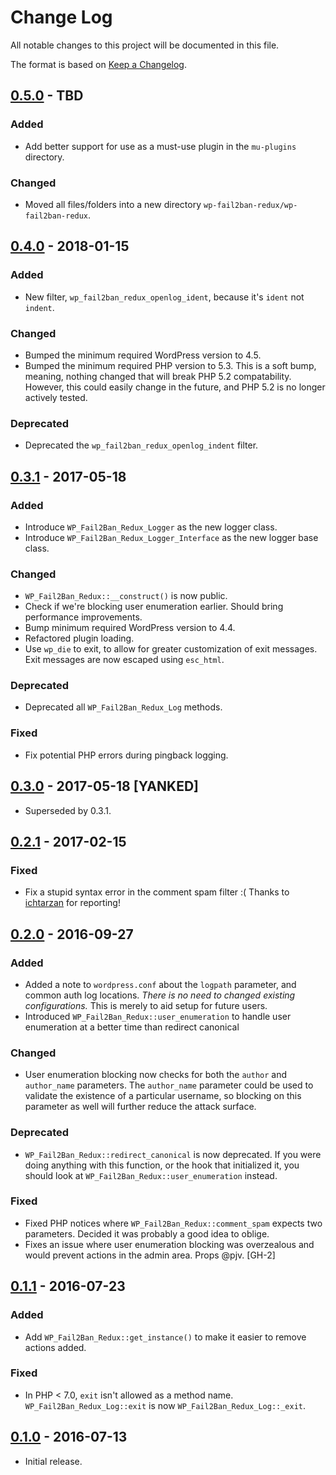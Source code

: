 # Change Log #
All notable changes to this project will be documented in this file.

The format is based on [Keep a Changelog](http://keepachangelog.com/).

## [0.5.0](https://github.com/thebrandonallen/wp-fail2ban-redux/tree/0.5.0) - TBD ##
### Added ###
* Add better support for use as a must-use plugin in the `mu-plugins` directory.

### Changed ###
* Moved all files/folders into a new directory `wp-fail2ban-redux/wp-fail2ban-redux`.

## [0.4.0](https://github.com/thebrandonallen/wp-fail2ban-redux/tree/0.4.0) - 2018-01-15 ##
### Added ###
* New filter, `wp_fail2ban_redux_openlog_ident`, because it's `ident` not `indent`.

### Changed ###
* Bumped the minimum required WordPress version to 4.5.
* Bumped the minimum required PHP version to 5.3. This is a soft bump, meaning, nothing changed that will break PHP 5.2 compatability. However, this could easily change in the future, and PHP 5.2 is no longer actively tested.

### Deprecated ###
* Deprecated the `wp_fail2ban_redux_openlog_indent` filter.

## [0.3.1](https://github.com/thebrandonallen/wp-fail2ban-redux/tree/0.3.1) - 2017-05-18 ##
### Added ###
* Introduce `WP_Fail2Ban_Redux_Logger` as the new logger class.
* Introduce `WP_Fail2Ban_Redux_Logger_Interface` as the new logger base class.

### Changed ###
* `WP_Fail2Ban_Redux::__construct()` is now public.
* Check if we're blocking user enumeration earlier. Should bring performance improvements.
* Bump minimum required WordPress version to 4.4.
* Refactored plugin loading.
* Use `wp_die` to exit, to allow for greater customization of exit messages. Exit messages are now escaped using `esc_html`.

### Deprecated ###
* Deprecated all `WP_Fail2Ban_Redux_Log` methods.

### Fixed ###
* Fix potential PHP errors during pingback logging.


## [0.3.0](https://github.com/thebrandonallen/wp-fail2ban-redux/tree/0.3.0) - 2017-05-18 [YANKED] ##
* Superseded by 0.3.1.

## [0.2.1](https://github.com/thebrandonallen/wp-fail2ban-redux/tree/0.2.1) - 2017-02-15 ##

### Fixed ###
* Fix a stupid syntax error in the comment spam filter :( Thanks to [ichtarzan](https://profiles.wordpress.org/ichtarzan) for reporting!

## [0.2.0](https://github.com/thebrandonallen/wp-fail2ban-redux/tree/0.2.0) - 2016-09-27 ##
### Added ###
* Added a note to `wordpress.conf` about the `logpath` parameter, and common auth log locations. *There is no need to changed existing configurations.* This is merely to aid setup for future users.
* Introduced `WP_Fail2Ban_Redux::user_enumeration` to handle user enumeration at a better time than redirect canonical

### Changed ###
* User enumeration blocking now checks for both the `author` and `author_name` parameters. The `author_name` parameter could be used to validate the existence of a particular username, so blocking on this parameter as well will further reduce the attack surface.

### Deprecated ###
* `WP_Fail2Ban_Redux::redirect_canonical` is now deprecated. If you were doing anything with this function, or the hook that initialized it, you should look at `WP_Fail2Ban_Redux::user_enumeration` instead.

### Fixed ###
* Fixed PHP notices where `WP_Fail2Ban_Redux::comment_spam` expects two parameters. Decided it was probably a good idea to oblige.
* Fixes an issue where user enumeration blocking was overzealous and would prevent actions in the admin area. Props @pjv. [GH-2]

## [0.1.1](https://github.com/thebrandonallen/wp-fail2ban-redux/tree/0.1.1) - 2016-07-23 ##
### Added ###
* Add `WP_Fail2Ban_Redux::get_instance()` to make it easier to remove actions added.

### Fixed ###
* In PHP < 7.0, `exit` isn't allowed as a method name. `WP_Fail2Ban_Redux_Log::exit` is now `WP_Fail2Ban_Redux_Log::_exit`.

## [0.1.0](https://github.com/thebrandonallen/wp-fail2ban-redux/tree/0.1.0) - 2016-07-13 ##
* Initial release.

[Unreleased]: https://github.com/olivierlacan/keep-a-changelog/compare/0.4.0...develop
[0.4.0]: https://github.com/olivierlacan/keep-a-changelog/compare/0.3.1...0.4.0
[0.3.1]: https://github.com/olivierlacan/keep-a-changelog/compare/0.3.0...0.3.1
[0.3.0]: https://github.com/olivierlacan/keep-a-changelog/compare/0.2.1...0.3.0
[0.2.1]: https://github.com/olivierlacan/keep-a-changelog/compare/0.2.0...0.2.1
[0.2.0]: https://github.com/olivierlacan/keep-a-changelog/compare/0.1.1...0.2.0
[0.1.1]: https://github.com/olivierlacan/keep-a-changelog/compare/0.1.0...0.1.1
